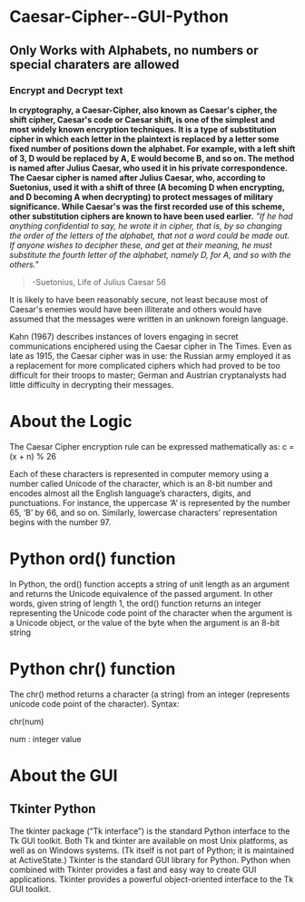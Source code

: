 # Caesar-Cipher--GUI-Python
## Only Works with Alphabets, no numbers or special charaters are allowed
### Encrypt and Decrypt text


**In cryptography, a Caesar-Cipher, also known as Caesar's cipher, the shift cipher, Caesar's code or Caesar shift, is one of the simplest and most widely known encryption techniques. It is a type of substitution cipher in which each letter in the plaintext is replaced by a letter some fixed number of positions down the alphabet. For example, with a left shift of 3, D would be replaced by A, E would become B, and so on. The method is named after Julius Caesar, who used it in 
his private correspondence.
The Caesar cipher is named after Julius Caesar, who, according to Suetonius, used it with a shift of three (A becoming D when encrypting, and D becoming A when decrypting) to protect messages of military significance. While Caesar's was the first recorded use of this scheme, other substitution ciphers are known to have been used earlier.**
*"If he had anything confidential to say, he wrote it in cipher, that is, by so changing the order of the letters of the alphabet, that not a word could be made out. If anyone wishes to decipher these, and get at their meaning, he must substitute the fourth letter of the alphabet, namely D, for A, and so with the others."*
> -Suetonius, Life of Julius Caesar 56


It is likely to have been reasonably secure, not least because most of Caesar's enemies would have been illiterate and others would have assumed that the messages were written in an unknown foreign language.

Kahn (1967) describes instances of lovers engaging in secret communications enciphered using the Caesar cipher in The Times. Even as late as 1915, the Caesar cipher was in use: the Russian army employed it as a replacement for more complicated ciphers which had proved to be too difficult for their troops to master; German and Austrian cryptanalysts had little difficulty in decrypting their messages.

# About the Logic


The Caesar Cipher encryption rule can be expressed mathematically as:
c = (x + n) % 26



Each of these characters is represented in computer memory using a number called Unicode of the character, which is an 8-bit number and encodes almost all the English language’s characters, digits, and punctuations.
For instance, the uppercase ‘A’ is represented by the number 65, ‘B’ by 66, and so on. Similarly, lowercase characters’ representation begins with the number 97.


# Python ord() function

In Python, the ord() function accepts a string of unit length as an argument and returns the Unicode equivalence of the passed argument. In other words, given string of length 1, the ord() function returns an integer representing the Unicode code point of the character when the argument is a Unicode object, or the value of the byte when the argument is an 8-bit string


# Python chr() function
The chr() method returns a character (a string) from an integer (represents unicode code point of the character).
Syntax:

chr(num)

num : integer value

# About the GUI
## Tkinter Python
The tkinter package (“Tk interface”) is the standard Python interface to the Tk GUI toolkit. Both Tk and tkinter are available on most Unix platforms, as well as on Windows systems. (Tk itself is not part of Python; it is maintained at ActiveState.)
Tkinter is the standard GUI library for Python. Python when combined with Tkinter provides a fast and easy way to create GUI applications. Tkinter provides a powerful object-oriented interface to the Tk GUI toolkit.

